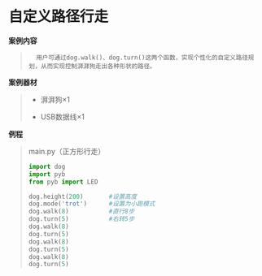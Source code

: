 # 自定义路径行走

**案例内容**

>		用户可通过dog.walk()、dog.turn()这两个函数，实现个性化的自定义路径规划，从而实现控制湃湃狗走出各种形状的路径。

**案例器材**

>* 湃湃狗×1
>
>* USB数据线×1
>

**例程**

>main.py（正方形行走）
>
> ```python
>import dog
>import pyb
>from pyb import LED
>
>dog.height(200)       #设置高度
>dog.mode('trot')      #设置为小跑模式
>dog.walk(8)           #直行8步
>dog.turn(5)           #右转5步
>dog.walk(8)
>dog.turn(5)
>dog.walk(8)
>dog.turn(5)
> dog.walk(8)
>dog.turn(5)
>```
>


